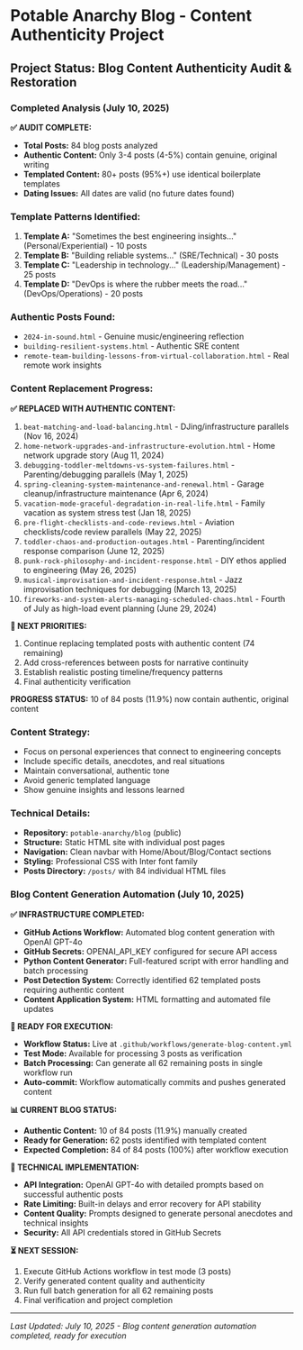 # Potable Anarchy Blog - Content Authenticity Project

## Project Status: Blog Content Authenticity Audit & Restoration

### Completed Analysis (July 10, 2025)
**✅ AUDIT COMPLETE:**
- **Total Posts:** 84 blog posts analyzed
- **Authentic Content:** Only 3-4 posts (4-5%) contain genuine, original writing
- **Templated Content:** 80+ posts (95%+) use identical boilerplate templates
- **Dating Issues:** All dates are valid (no future dates found)

### Template Patterns Identified:
1. **Template A:** "Sometimes the best engineering insights..." (Personal/Experiential) - 10 posts
2. **Template B:** "Building reliable systems..." (SRE/Technical) - 30 posts  
3. **Template C:** "Leadership in technology..." (Leadership/Management) - 25 posts
4. **Template D:** "DevOps is where the rubber meets the road..." (DevOps/Operations) - 20 posts

### Authentic Posts Found:
- `2024-in-sound.html` - Genuine music/engineering reflection
- `building-resilient-systems.html` - Authentic SRE content
- `remote-team-building-lessons-from-virtual-collaboration.html` - Real remote work insights

### Content Replacement Progress:
**✅ REPLACED WITH AUTHENTIC CONTENT:**
1. `beat-matching-and-load-balancing.html` - DJing/infrastructure parallels (Nov 16, 2024)
2. `home-network-upgrades-and-infrastructure-evolution.html` - Home network upgrade story (Aug 11, 2024)
3. `debugging-toddler-meltdowns-vs-system-failures.html` - Parenting/debugging parallels (May 1, 2025)
4. `spring-cleaning-system-maintenance-and-renewal.html` - Garage cleanup/infrastructure maintenance (Apr 6, 2024)
5. `vacation-mode-graceful-degradation-in-real-life.html` - Family vacation as system stress test (Jan 18, 2025)
6. `pre-flight-checklists-and-code-reviews.html` - Aviation checklists/code review parallels (May 22, 2025)
7. `toddler-chaos-and-production-outages.html` - Parenting/incident response comparison (June 12, 2025)
8. `punk-rock-philosophy-and-incident-response.html` - DIY ethos applied to engineering (May 26, 2025)
9. `musical-improvisation-and-incident-response.html` - Jazz improvisation techniques for debugging (March 13, 2025)
10. `fireworks-and-system-alerts-managing-scheduled-chaos.html` - Fourth of July as high-load event planning (June 29, 2024)

**🎯 NEXT PRIORITIES:**
1. Continue replacing templated posts with authentic content (74 remaining)
2. Add cross-references between posts for narrative continuity
3. Establish realistic posting timeline/frequency patterns
4. Final authenticity verification

**PROGRESS STATUS:** 10 of 84 posts (11.9%) now contain authentic, original content

### Content Strategy:
- Focus on personal experiences that connect to engineering concepts
- Include specific details, anecdotes, and real situations
- Maintain conversational, authentic tone
- Avoid generic templated language
- Show genuine insights and lessons learned

### Technical Details:
- **Repository:** `potable-anarchy/blog` (public)
- **Structure:** Static HTML site with individual post pages
- **Navigation:** Clean navbar with Home/About/Blog/Contact sections
- **Styling:** Professional CSS with Inter font family
- **Posts Directory:** `/posts/` with 84 individual HTML files

### Blog Content Generation Automation (July 10, 2025)

**✅ INFRASTRUCTURE COMPLETED:**
- **GitHub Actions Workflow:** Automated blog content generation with OpenAI GPT-4o
- **GitHub Secrets:** OPENAI_API_KEY configured for secure API access
- **Python Content Generator:** Full-featured script with error handling and batch processing
- **Post Detection System:** Correctly identified 62 templated posts requiring authentic content
- **Content Application System:** HTML formatting and automated file updates

**🎯 READY FOR EXECUTION:**
- **Workflow Status:** Live at `.github/workflows/generate-blog-content.yml`
- **Test Mode:** Available for processing 3 posts as verification
- **Batch Processing:** Can generate all 62 remaining posts in single workflow run
- **Auto-commit:** Workflow automatically commits and pushes generated content

**📊 CURRENT BLOG STATUS:**
- **Authentic Content:** 10 of 84 posts (11.9%) manually created
- **Ready for Generation:** 62 posts identified with templated content
- **Expected Completion:** 84 of 84 posts (100%) after workflow execution

**🔧 TECHNICAL IMPLEMENTATION:**
- **API Integration:** OpenAI GPT-4o with detailed prompts based on successful authentic posts
- **Rate Limiting:** Built-in delays and error recovery for API stability
- **Content Quality:** Prompts designed to generate personal anecdotes and technical insights
- **Security:** All API credentials stored in GitHub Secrets

**⏳ NEXT SESSION:**
1. Execute GitHub Actions workflow in test mode (3 posts)
2. Verify generated content quality and authenticity
3. Run full batch generation for all 62 remaining posts
4. Final verification and project completion

---
*Last Updated: July 10, 2025 - Blog content generation automation completed, ready for execution*


